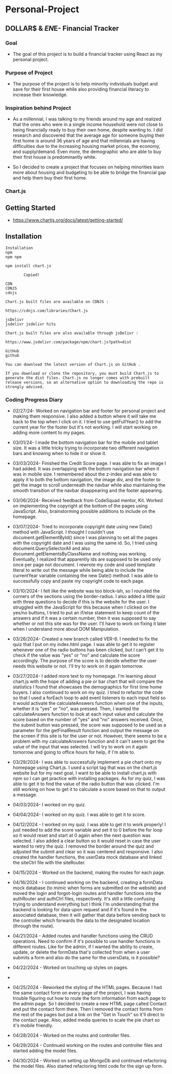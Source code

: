 # Personal-Project
## DOLLAR$ & $EN$E- Financial Tracker

### Goal
- The goal of this project is to build a financial tracker using React as my personal project.

### Purpose of Project
- The purpose of the project is to help minority individuals budget and save for their first house while also providing financial literacy to increase their knowledge.

### Inspiration behind Project
- As a millennial, I was talking to my friends around my age and realized that the ones who were in a single income household were not close to being financially ready to buy their own home, despite wanting to. I did research and discovered that the average age for someone buying their first home is around 36 years of age and that millennials are having difficulties due to the increasing housing market prices, the economy, and supply/demand. Even more, the demographic who are able to buy their first house is predominantly white. 

- So I decided to create a project that focuses on helping minorities learn more about housing and budgeting to be able to bridge the financial gap and help them buy their first home.

### Chart.js
## Getting Started
- https://www.chartjs.org/docs/latest/getting-started/

## Installation
    Installation
    npm
    npm npm

    npm install chart.js
    
            Copied!
        
    CDN
    CDNJS
    cdnjs

    Chart.js built files are available on CDNJS :

    https://cdnjs.com/libraries/Chart.js

    jsDelivr
    jsdelivr jsdelivr hits

    Chart.js built files are also available through jsDelivr :

    https://www.jsdelivr.com/package/npm/chart.js?path=dist

    GitHub
    github

    You can download the latest version of Chart.js on GitHub .

    If you download or clone the repository, you must build Chart.js to generate the dist files. Chart.js no longer comes with prebuilt release versions, so an alternative option to downloading the repo is strongly advised.


### Coding Progress Diary
- 02/27/24- Worked on navigation bar and footer for personal project and making them responsive. I also added a button where it will take me back to the top when I click on it. I tried to use getFullYear() to add the current year for the footer but it's not working. I will start working on adding more content to my pages.

- 03/01/24- I made the bottom navigation bar for the mobile and tablet size. It was a little tricky trying to incorporate two different navigation bars and knowing when to hide it or show it.

- 03/03/2024- Finished the Credit Score page. I was able to fix an image I had added. It was overlapping with the bottom navigation bar when it was in mobile size. I remembered about the z-index and was able to apply it to both the bottom navigation, the image div, and the footer to get the image to scroll underneath the navbar while also maintaining the smooth transition of the navbar disappearing and the footer appearing.

- 03/06/2024- Received feedback from CodeSquad mentor, Kit. Worked on implementing the copyright at the bottom of the pages using JavaScript. Also, brainstorming possible additions to include on the homepage.

- 03/07/2024- Tried to incorporate copyright date using new Date() method with JavaScript. I thought I couldn't use document.getElementById() since I was planning to set all the pages with the copyright date and I was using the same id. So, I tried using document.QuerySelectorAll and also document.getElementsByClassName and nothing was working. Eventually, I realized that apparently ids are supposed to be used only once per page not document. I rewrote my code and used template literal to write out the message while being able to include the currentYear variable containing the new Date() method. I was able to successfully copy and paste my copyright code to each page.

- 03/10/2024- I felt like the website was too block-ish, so I rounded the corners of the sections using the border-radius. I also added a little quiz with three questions to decide if this is the website for the user. I struggled with the JavaScript for this because when I clicked on the yes/no buttons, I tried to put an if/else statement to keep count of the answers and if it was a certain number, then it was supposed to say whether or not this site was for the user. I'll have to work on fixing it later when I understand more about DOM Manipulation.

- 03/26/2024- Created a new branch called VER-6. I needed to fix the quiz that I put on my index.html page. I was able to get it to register whenever one of the radio buttons has been clicked, but I can't get it to check if the value was "yes" or "no" and calculate the score accordingly. The purpose of the score is to decide whether the user needs this website or not. I'll try to work on it again tomorrow.
  
- 03/27/2024- I added more text to my homepage. I'm learning about chart.js with the hope of adding a pie or bar chart that will compare the statistics I found that showcases the demographics for first time home buyers. I also continued to work on my quiz. I tried to refactor the code so that I used a forEach loop to add event listeners to each input field so it would activate the calculateAnswers function when one of the inputs, whether it is "yes" or "no", was pressed. Then, I wanted the calculateAnswers function to look at each input value and calculate the score based on the number of "yes" and "no" answers received. Once, the submit button was pressed, the score was supposed to be used as a parameter for the getFinalResult function and output the message on the screen if this site is for the user or not. However, there seems to be a problem with my calculateAnswers function and it can't seem to get the value of the input that was selected. I will try to work on it again tomorrow and going to office hours for help, if I'm able to.

- 03/29/2024- I was able to successfully implement a pie chart onto my homepage using Chart.js. I used a script tag that was on the chart.js website but for my next goal, I want to be able to install chart.js with npm so I can get practice with installing packages. As for my quiz, I was able to get it to find the value of the radio button that was clicked. I'm still working on how to get it to calculate a score based on that to output a message.

- 04/03/2024- I worked on my quiz.

- 04/04/2024- I worked on my quiz. I was able to get it to score.

- 04/12/2024 - I worked on my quiz. I was able to get it to work properly! I just needed to add the score variable and set it to 0 before the for loop so it would reset and start at 0 again when the next question was selected. I also added a clear button so it would reset in case the user wanted to retry the quiz. I removed the border around the quiz and adjusted the submit and clear so it was centered and responsive. I also created the handler functions, the userData mock database and linked the siteCtrl file with the siteRouter.

-  04/15/2024 - Worked on the backend, making the routes for each page.

-  04/16/2024 - I continued working on the backend, creating a formData mock database (to mimic when forms are submitted on the website) and moved the login and forgot-login routes and handler functions into the authRouter and authCtrl files, respectively. It's still a little confusing trying to understand everything but I think I'm understanding that the backend is looking for data upon request and if it's found in the associated database, then it will gather that data before sending back to the controller which forwards the data to the designated location (through the route).

- 04/21/2024 - Added routes and handler functions using the CRUD operations. Need to confirm if it's possible to use handler functions in different routes. Like for the admin, if I wanted the ability to create, update, or delete the formData that's collected from when a user submits a form and also do the same for the usersData, is it possible?

- 04/22/2024 - Worked on touching up styles on pages.
- 
- 04/25/2024 - Reworked the styling of the HTML pages. Because I had the same contact form on every page of the project, I was having trouble figuring out how to route the form information from each page to the admin page. So I decided to create a new HTML page called Contact and put the contact form there. Then I removed the contact forms from the rest of the pages but put a link on the "Get in Touch" so it'll direct to the contact page. Also, added media queries to scale the pie chart so it's mobile friendly.
- 04/28/2024 - Worked on the routes and controller files.
- 04/29/2024 - Continued working on the routes and controller files and started adding the model files.
- 04/30/2024 - Worked on setting up MongoDb and continued refactoring the model files. Also started refactoring html code for the sign up form.